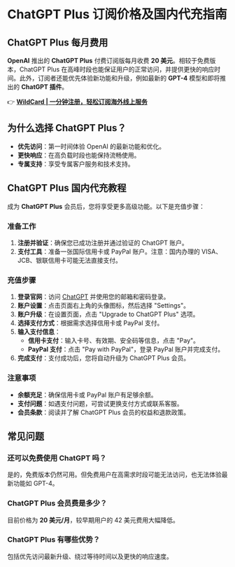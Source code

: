 # ChatGPT Plus 订阅价格及国内代充指南

## ChatGPT Plus 每月费用

**OpenAI** 推出的 **ChatGPT Plus** 付费订阅版每月收费 **20 美元**。相较于免费版本，ChatGPT Plus 在高峰时段也能保证用户的正常访问，并提供更快的响应时间。此外，订阅者还能优先体验新功能和升级，例如最新的 **GPT-4** 模型和即将推出的 **ChatGPT 插件**。

👉 **[WildCard | 一分钟注册，轻松订阅海外线上服务](https://bbtdd.com/WildCard)**

## 为什么选择 ChatGPT Plus？

- **优先访问**：第一时间体验 OpenAI 的最新功能和优化。
- **更快响应**：在高负载时段也能保持流畅使用。
- **专属支持**：享受专属客户服务和技术支持。

## ChatGPT Plus 国内代充教程

成为 **ChatGPT Plus** 会员后，您将享受更多高级功能。以下是充值步骤：

### 准备工作

1. **注册并验证**：确保您已成功注册并通过验证的 ChatGPT 账户。
2. **支付工具**：准备一张国际信用卡或 PayPal 账户。注意：国内办理的 VISA、JCB、银联信用卡可能无法直接支付。

### 充值步骤

1. **登录官网**：访问 [ChatGPT](https://chat.openai.com/) 并使用您的邮箱和密码登录。
2. **账户设置**：点击页面右上角的头像图标，然后选择 "Settings"。
3. **账户升级**：在设置页面，点击 "Upgrade to ChatGPT Plus" 选项。
4. **选择支付方式**：根据需求选择信用卡或 PayPal 支付。
5. **输入支付信息**：
   - **信用卡支付**：输入卡号、有效期、安全码等信息，点击 "Pay"。
   - **PayPal 支付**：点击 "Pay with PayPal"，登录 PayPal 账户并完成支付。
6. **完成支付**：支付成功后，您将自动升级为 ChatGPT Plus 会员。

### 注意事项

- **余额充足**：确保信用卡或 PayPal 账户有足够余额。
- **支付问题**：如遇支付问题，可尝试更换支付方式或联系客服。
- **会员条款**：阅读并了解 ChatGPT Plus 会员的权益和退款政策。

## 常见问题

### 还可以免费使用 ChatGPT 吗？

是的，免费版本仍然可用。但免费用户在高需求时段可能无法访问，也无法体验最新功能如 GPT-4。

### ChatGPT Plus 会员费是多少？

目前价格为 **20 美元/月**，较早期用户的 42 美元费用大幅降低。

### ChatGPT Plus 有哪些优势？

包括优先访问最新升级、绕过等待时间以及更快的响应速度。